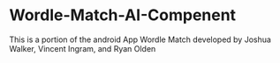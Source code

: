 # Wordle-Match-AI-Compenent
This is a portion of the android App Wordle Match developed by Joshua Walker, Vincent Ingram, and Ryan Olden
